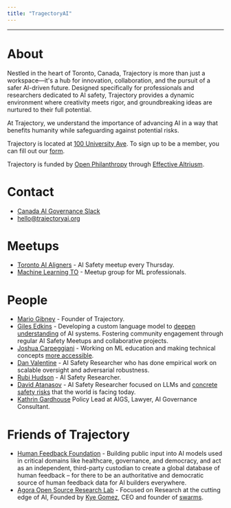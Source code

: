 ```yaml
---
title: "TragectoryAI"
---
```



---
# About
Nestled in the heart of Toronto, Canada, Trajectory is more than just a workspace—it's a hub for innovation, collaboration, and the pursuit of a safer AI-driven future. Designed specifically for professionals and researchers dedicated to AI safety, Trajectory provides a dynamic environment where creativity meets rigor, and groundbreaking ideas are nurtured to their full potential.

At Trajectory, we understand the importance of advancing AI in a way that benefits humanity while safeguarding against potential risks.

Trajectory is located at [100 University Ave](https://maps.app.goo.gl/v1LEbqWVmmVQGxpcA). To sign up to be a member, you can fill out our [form](https://airtable.com/appATvokZwUid8pMG/shrvbbpq9clEvXaOH).

Trajectory is funded by [Open Philanthropy](https://www.openphilanthropy.org/) through [Effective Altriusm](https://www.effectivealtruism.org/). 


# Contact

- [Canada AI Governance Slack](https://canada-ais.slack.com)
- [hello@trajectoryai.org](https://mail.google.com/mail/u/0/?view=cm&fs=1&to=hello@trajectoryai.org&tf=1)

# Meetups
- [Toronto AI Aligners](https://www.meetup.com/toronto-ai-aligners) - AI Safety meetup every Thursday.
- [Machine Learning TO](https://www.meetup.com/Machine-Learning-TO-Meetup/) - Meetup group for ML professionals.

# People

- [Mario Gibney](https://www.linkedin.com/in/mario-gibney-08bb7b45) - Founder of Trajectory.
- [Giles Edkins](https://www.linkedin.com/in/giles-edkins/) - Developing a custom language model to [deepen understanding](https://alignedattention.wordpress.com/) of AI systems. Fostering community engagement through regular AI Safety Meetups and collaborative projects.
- [Joshua Carpeggiani](https://joshcarp.com/) - Working on ML education and making technical concepts [more accessible](https://gradalley.com).
- [Dan Valentine](https://www.linkedin.com/in/dan-valentine/) - AI Safety Researcher who has done empirical work on scalable oversight and adversarial robustness.
- [Rubi Hudson](https://www.alignmentforum.org/users/rubi-j-hudson) - AI Safety Researcher.
- [David Atanasov](https://www.linkedin.com/in/david-atanasov-530a60253/) - AI Safety Researcher focused on LLMs and [concrete safety risks](https://arxiv.org/search/cs?searchtype=author&query=Atanasov,+D) that the world is facing today.
- [Kathrin Gardhouse](https://aigs.ca/team/kathrin-gardhouse/) Policy Lead at AIGS, Lawyer, AI Governance Consultant.

# Friends of Trajectory

- [Human Feedback Foundation](https://humanfeedback.io/) - Building public input into AI models used in critical domains like healthcare, governance, and democracy, and act as an independent, third-party custodian to create a global database of human feedback – for there to be an authoritative and democratic source of human feedback data for AI builders everywhere.
- [Agora Open Source Research Lab](https://discord.com/servers/agora-999382051935506503) - Focused on Research at the cutting edge of AI, Founded by [Kye Gomez](https://github.com/kyegomez), CEO and founder of [swarms](https://github.com/kyegomez/swarms). 


